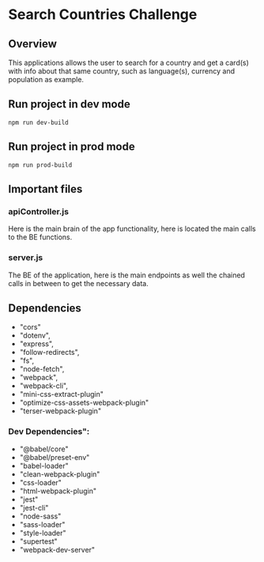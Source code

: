 # Search Countries Challenge

## Overview
This applications allows the user to search for a country and get a card(s) with info about that same country, such as language(s), currency and population as example.

## Run project in dev mode
` npm run dev-build `

## Run project in prod mode
` npm run prod-build `

## Important files

### apiController.js
Here is the main brain of the app functionality, here is located the main calls to the BE functions.

### server.js
The BE of the application, here is the main endpoints as well the chained calls in between to get the necessary data.


##  Dependencies
- "cors"
- "dotenv",
- "express",
- "follow-redirects",
- "fs",
- "node-fetch",
- "webpack",
- "webpack-cli",
- "mini-css-extract-plugin"
- "optimize-css-assets-webpack-plugin"
- "terser-webpack-plugin"
    
### Dev Dependencies": 
- "@babel/core"
- "@babel/preset-env"
- "babel-loader"
- "clean-webpack-plugin"
- "css-loader"
- "html-webpack-plugin"
- "jest"
- "jest-cli"
- "node-sass"
- "sass-loader"
- "style-loader"
- "supertest"
- "webpack-dev-server"

